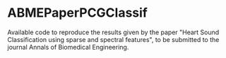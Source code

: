# ABMEPaperPCGClassif
Available code to reproduce the results given by the paper "Heart Sound Classification using sparse and spectral features", to be submitted to the journal Annals of Biomedical Engineering.
